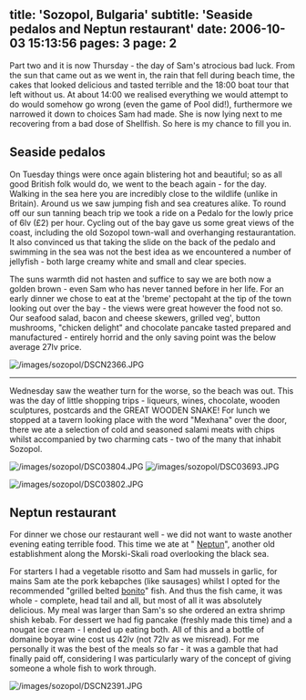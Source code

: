 title: 'Sozopol, Bulgaria'
subtitle: 'Seaside pedalos and Neptun restaurant'
date: 2006-10-03 15:13:56
pages: 3
page: 2
---

Part two and it is now Thursday - the day of Sam's atrocious bad luck. From the sun that came out as we went in, the rain that fell during beach time, the cakes that looked delicious and tasted terrible and the 18:00 boat tour that left without us. At about 14:00 we realised everything we would attempt to do would somehow go wrong (even the game of Pool did!), furthermore we narrowed it down to choices Sam had made. She is now lying next to me recovering from a bad dose of Shellfish. So here is my chance to fill you in.

## Seaside pedalos

On Tuesday things were once again blistering hot and beautiful; so as all good British folk would do, we went to the beach again - for the day. Walking in the sea here you are incredibly close to the wildlife (unlike in Britain). Around us we saw jumping fish and sea creatures alike. To round off our sun tanning beach trip we took a ride on a Pedalo for the lowly price of 6lv (£2) per hour. Cycling out of the bay gave us some great views of the coast, including the old Sozopol town-wall and overhanging restaurantation. It also convinced us that taking the slide on the back of the pedalo and swimming in the sea was not the best idea as we encountered a number of jellyfish - both large creamy white and small and clear species.

The suns warmth did not hasten and suffice to say we are both now a golden brown - even Sam who has never tanned before in her life. For an early dinner we chose to eat at the 'breme' pectopaht at the tip of the town looking out over the bay - the views were great however the food not so. Our seafood salad, bacon and cheese skewers, grilled veg', button mushrooms, &quot;chicken delight&quot; and chocolate pancake tasted prepared and manufactured - entirely horrid and the only saving point was the below average 27lv price.

![/images/sozopol/DSCN2366.JPG](/images/sozopol/DSCN2366.JPG)

---

Wednesday saw the weather turn for the worse, so the beach was out. This was the day of little shopping trips - liqueurs, wines, chocolate, wooden sculptures, postcards and the GREAT WOODEN SNAKE! For lunch we stopped at a tavern looking place with the word &quot;Mexhana&quot; over the door, there we ate a selection of cold and seasoned salami meats with chips whilst accompanied by two charming cats - two of the many that inhabit Sozopol.

![/images/sozopol/DSC03804.JPG](/images/sozopol/DSC03804.JPG) ![/images/sozopol/DSC03693.JPG](/images/sozopol/DSC03693.JPG)

![/images/sozopol/DSC03802.JPG](/images/sozopol/DSC03802.JPG)

## Neptun restaurant

For dinner we chose our restaurant well - we did not want to waste another evening eating terrible food. This time we ate at &quot; [Neptun](http://www.sofiaecho.com/article/neptune/id_7490/catid_46)&quot;, another old establishment along the Morski-Skali road overlooking the black sea.

For starters I had a vegetable risotto and Sam had mussels in garlic, for mains Sam ate the pork kebapches (like sausages) whilst I opted for the recommended &quot;grilled belted  [bonito](https://en.wikipedia.org/wiki/Bonito)&quot; fish. And thus the fish came, it was whole - complete, head tail and all, but most of all it was absolutely delicious. My meal was larger than Sam's so she ordered an extra shrimp shish kebab. For dessert we had fig pancake (freshly made this time) and a nougat ice cream - I ended up eating both. All of this and a bottle of domaine boyar wine cost us 42lv (not 72lv as we misread). For me personally it was the best of the meals so far - it was a gamble that had finally paid off, considering I was particularly wary of the concept of giving someone a whole fish to work through.

![/images/sozopol/DSCN2391.JPG](/images/sozopol/DSCN2391.JPG)
